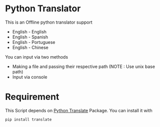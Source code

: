 # Python Translator
This is an Offline python translator support
 - English - English
 - English - Spanish
 - English - Portuguese
 - English - Chinese
 
You can input via two methods 
 - Making a file and passing their respective path (NOTE : Use unix base path)
 - Input via console

 # Requirement
 This Script depends on [Python Translate](https://pypi.org/project/translate/) Package. You can install it with 
 ```
 pip install translate
 ```
 
